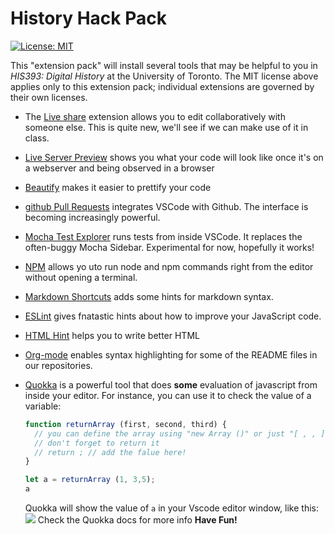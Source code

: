 # History Hack Pack
 [![License: MIT](https://img.shields.io/badge/License-MIT-yellow.svg)](https://opensource.org/licenses/MIT)

This "extension pack" will install several tools that may be helpful to you in _HIS393: Digital History_ at the University of Toronto. The MIT license above applies only to this extension pack; individual extensions are governed by their own licenses. 

- The [Live share](https://marketplace.visualstudio.com/items?itemName=MS-vsliveshare.vsliveshare) extension allows you to edit collaboratively with someone else.  This is quite new, we'll see if we can make use of it in class. 
- [Live Server Preview](https://marketplace.visualstudio.com/items?itemName=negokaz.live-server-preview) shows you what your code will look like once it's on a webserver and being observed in a browser
- [Beautify](https://marketplace.visualstudio.com/items?itemName=HookyQR.beautify) makes it easier to prettify your code
- [github Pull Requests](https://marketplace.visualstudio.com/items?itemName=GitHub.vscode-pull-request-github) integrates VSCode with Github. The interface is becoming increasingly powerful. 
- [Mocha Test Explorer](https://marketplace.visualstudio.com/items?itemName=hbenl.vscode-mocha-test-adapter) runs tests from inside VSCode. It replaces the often-buggy Mocha Sidebar. Experimental for now, hopefully it works!
- [NPM](https://marketplace.visualstudio.com/items?itemName=eg2.vscode-npm-script) allows yo uto run node and npm commands right from the editor without opening a terminal.
- [Markdown Shortcuts](https://marketplace.visualstudio.com/items?itemName=mdickin.markdown-shortcuts) adds some hints for markdown syntax.
- [ESLint](https://marketplace.visualstudio.com/items?itemName=dbaeumer.vscode-eslint) gives fnatastic hints about how to improve your JavaScript code.
- [HTML Hint](https://marketplace.visualstudio.com/items?itemName=mkaufman.HTMLHint) helps you to write better HTML
- [Org-mode](https://marketplace.visualstudio.com/items?itemName=tootone.org-mode) enables syntax highlighting for some of the README files in our repositories.
- [Quokka](https://marketplace.visualstudio.com/items?itemName=WallabyJs.quokka-vscode) is a powerful tool that does **some** evaluation of javascript from inside your editor.  For instance, you can use it to check the value of a variable:

  ``` javascript
  function returnArray (first, second, third) {
    // you can define the array using "new Array ()" or just "[ , , ]"
    // don't forget to return it
    // return ; // add the falue here!
  }
  
  let a = returnArray (1, 3,5);
  a
  ```
  Quokka will show the value of `a` in your Vscode editor window, like this: 
  ![](./images/quokka.png)
  Check the Quokka docs for more info
**Have Fun!**
